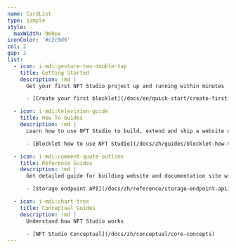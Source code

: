 ```yaml
---
name: CardList
type: simple
style:
  maxWidth: 960px
iconColor: '#c2c9d6'
col: 2
gap: 2
list:
  - icon: i-mdi:gesture-two-double-tap
    title: Getting Started
    description: !md |
      Get your first NFT Studio project up and running within minutes

      - [Create your first blocklet](/docs/en/quick-start/create-first-blocklet)

  - icon: i-mdi:television-guide
    title: How To Guides
    description: !md |
      Learn how to use NFT Studio to build, extend and ship a website or documentation site

      - [Blocklet how to use NFT Studio](/docs/zh/guides/blocklet-how-to-use-did-storage)

  - icon: i-mdi:comment-quote-outline
    title: Reference Guides
    description: !md |
      Get detailed guide for building website and documentation site with NFT Studio

      - [Storage endpoint API](/docs/zh/reference/storage-endpoint-api)

  - icon: i-mdi:chart-tree
    title: Conceptual Guides
    description: !md |
      Understand how NFT Studio works

      - [NFT Studio Conceptual](/docs/zh/conceptual/core-concepts)
---
```

